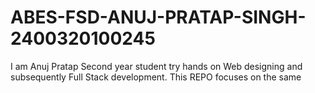 # ABES-FSD-ANUJ-PRATAP-SINGH-2400320100245
I am Anuj Pratap Second year student try hands on Web designing and subsequently Full Stack development. This REPO focuses on the same
